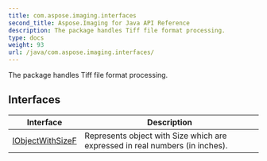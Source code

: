 ```yaml
---
title: com.aspose.imaging.interfaces
second_title: Aspose.Imaging for Java API Reference
description: The package handles Tiff file format processing.
type: docs
weight: 93
url: /java/com.aspose.imaging.interfaces/
---
```


The package handles Tiff file format processing.


## Interfaces

| Interface | Description |
| --- | --- |
| [IObjectWithSizeF](../com.aspose.imaging.interfaces/iobjectwithsizef) | Represents object with Size which are expressed in real numbers (in inches). |
